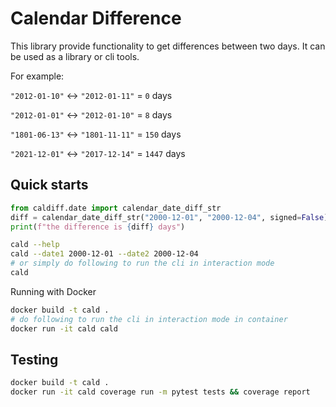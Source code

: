 # Calendar Difference

This library provide functionality to get differences between two days. 
It can be used as a library or cli tools.

For example:

`"2012-01-10"` <-> `"2012-01-11"` = `0` days

`"2012-01-01"` <-> `"2012-01-10"` = `8` days

`"1801-06-13"` <-> `"1801-11-11"` = `150` days

`"2021-12-01"` <-> `"2017-12-14"` = `1447` days


## Quick starts
```python
from caldiff.date import calendar_date_diff_str
diff = calendar_date_diff_str("2000-12-01", "2000-12-04", signed=False)
print(f"the difference is {diff} days")
```

```bash
cald --help
cald --date1 2000-12-01 --date2 2000-12-04
# or simply do following to run the cli in interaction mode
cald
```

Running with Docker
```bash
docker build -t cald .
# do following to run the cli in interaction mode in container
docker run -it cald cald
```

## Testing

```bash
docker build -t cald .
docker run -it cald coverage run -m pytest tests && coverage report
```
